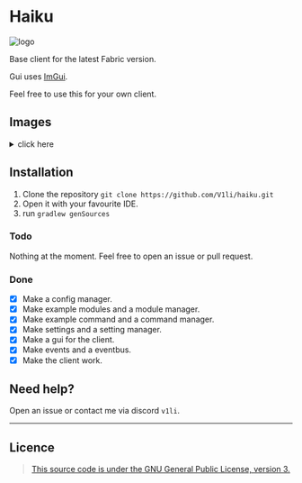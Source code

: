 # Haiku
<img style="width: 50px; height: 50px;" src="https://github.com/V1li/haiku/blob/master/src/main/resources/assets/haiku/icon.png" alt="logo">

Base client for the latest Fabric version.

Gui uses [ImGui](https://github.com/SpaiR/imgui-java).

Feel free to use this for your own client.

## Images
<details>
    <summary>click here</summary>
    <img src="img/gui.png" alt="gui">
    <img src="img/onegui.png" alt="onegui">
</details>  

## Installation
1. Clone the repository `git clone https://github.com/V1li/haiku.git`
2. Open it with your favourite IDE.
3. run `gradlew genSources`

### Todo
Nothing at the moment. Feel free to open an issue or pull request.

### Done
- [x] Make a config manager.
- [x] Make example modules and a module manager.
- [x] Make example command and a command manager.
- [x] Make settings and a setting manager.
- [x] Make a gui for the client.
- [x] Make events and a eventbus.
- [x] Make the client work.

## Need help?
Open an issue or contact me via discord `v1li`.

-----------------------------
## Licence
> [This source code is under the GNU General Public License, version 3.](https://www.gnu.org/licenses/gpl-3.0.txt)